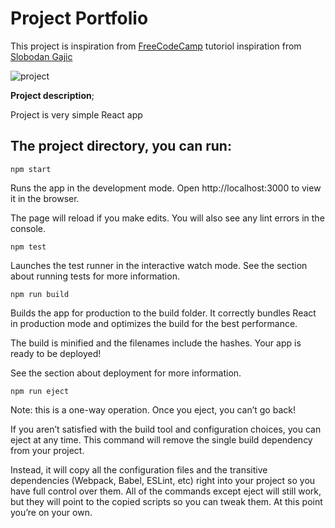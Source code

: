 # Project Portfolio

This project is inspiration from [FreeCodeCamp](https://www.freecodecamp.org/news) tutoriol inspiration from [Slobodan Gajic](https://www.youtube.com/watch?v=bmpI252DmiI&list=LL&index=3)

![project](https://user-images.githubusercontent.com/55837343/170484528-a6a00676-c10f-43e9-871a-71e98f6a0a4a.png)

**Project description**;

Project is very simple React app

## The project directory, you can run:
```
npm start
```
Runs the app in the development mode.
Open http://localhost:3000 to view it in the browser.

The page will reload if you make edits.
You will also see any lint errors in the console.
```
npm test
```
Launches the test runner in the interactive watch mode.
See the section about running tests for more information.
```
npm run build
```
Builds the app for production to the build folder.
It correctly bundles React in production mode and optimizes the build for the best performance.

The build is minified and the filenames include the hashes.
Your app is ready to be deployed!

See the section about deployment for more information.
```
npm run eject
```
Note: this is a one-way operation. Once you eject, you can’t go back!

If you aren’t satisfied with the build tool and configuration choices, you can eject at any time. This command will remove the single build dependency from your project.

Instead, it will copy all the configuration files and the transitive dependencies (Webpack, Babel, ESLint, etc) right into your project so you have full control over them. All of the commands except eject will still work, but they will point to the copied scripts so you can tweak them. At this point you’re on your own.
